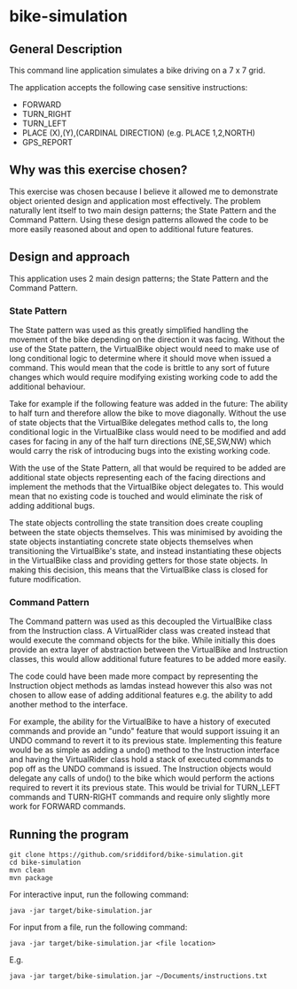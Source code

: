 # bike-simulation

## General Description
This command line application simulates a bike driving on a 7 x 7 grid.

The application accepts the following case sensitive instructions:
* FORWARD
* TURN_RIGHT
* TURN_LEFT
* PLACE (X),(Y),(CARDINAL DIRECTION) (e.g. PLACE 1,2,NORTH)
* GPS_REPORT

## Why was this exercise chosen?

This exercise was chosen because I believe it allowed me to demonstrate object oriented design and application most effectively. The problem naturally lent itself to two main design patterns; the State Pattern and the Command Pattern. Using these design patterns allowed the code to be more easily reasoned about and open to additional future features.

## Design and approach

This application uses 2 main design patterns; the State Pattern and the Command Pattern.

### State Pattern

The State pattern was used as this greatly simplified handling the movement of the bike depending on the direction it was facing. Without the use of the State pattern, the VirtualBike object would need to make use of long conditional logic to determine where it should move when issued a command. This would mean that the code is brittle to any sort of future changes which would require modifying existing working code to add the additional behaviour.

Take for example if the following feature was added in the future: The ability to half turn and therefore allow the bike to move diagonally. Without the use of state objects that the VirtualBike delegates method calls to, the long conditional logic in the VirtualBike class would need to be modified and add cases for facing in any of the half turn directions (NE,SE,SW,NW) which would carry the risk of introducing bugs into the existing working code.

With the use of the State Pattern, all that would be required to be added are additional state objects representing each of the facing directions and implement the methods that the VirtualBike object delegates to. This would mean that no existing code is touched and would eliminate the risk of adding additional bugs.

The state objects controlling the state transition does create coupling between the state objects themselves. This was minimised by avoiding the state objects instantiating concrete state objects themselves when transitioning the VirtualBike's state, and instead instantiating these objects in the VirtualBike class and providing getters for those state objects. In making this decision, this means that the VirtualBike class is closed for future modification.

### Command Pattern

The Command pattern was used as this decoupled the VirtualBike class from the Instruction class. A VirtualRider class was created instead that would execute the command objects for the bike. While initially this does provide an extra layer of abstraction between the VirtualBike and Instruction classes, this would allow additional future features to be added more easily.

The code could have been made more compact by representing the Instruction object methods as lamdas instead however this also was not chosen to allow ease of adding additional features e.g. the ability to add another method to the interface.

For example, the ability for the VirtualBike to have a history of executed commands and provide an "undo" feature that would support issuing it an UNDO command to revert it to its previous state. Implementing this feature would be as simple as adding a undo() method to the Instruction interface and having the VirtualRider class hold a stack of executed commands to pop off as the UNDO command is issued. The Instruction objects would delegate any calls of undo() to the bike which would perform the actions required to revert it its previous state. This would be trivial for TURN_LEFT commands and TURN-RIGHT commands and require only slightly more work for FORWARD commands.


## Running the program
``` Shell
git clone https://github.com/sriddiford/bike-simulation.git
cd bike-simulation
mvn clean
mvn package
```

For interactive input, run the following command:
```
java -jar target/bike-simulation.jar
```

For input from a file, run the following command:
```
java -jar target/bike-simulation.jar <file location>
```

E.g.
```
java -jar target/bike-simulation.jar ~/Documents/instructions.txt
```
